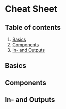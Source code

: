 # Cheat Sheet
## Table of contents
1. [Basics](#basics)
2. [Components](#components)
2. [In- and Outputs](#in--and-outputs)

## Basics

## Components

## In- and Outputs


